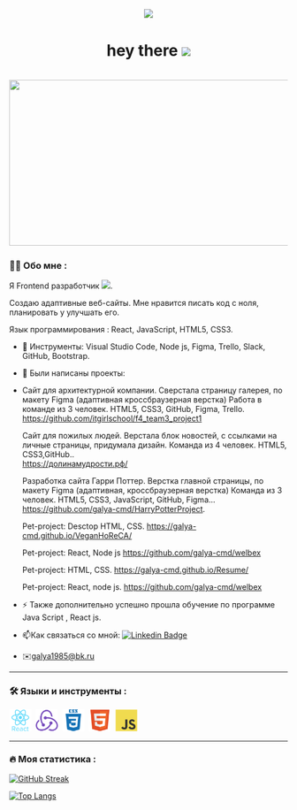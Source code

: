 
<div id="header" align="center">
  <img src="https://media.giphy.com/media/M9gbBd9nbDrOTu1Mqx/giphy.gif" width="100"/>
</div>


 <h1 align="center">
  hey there
  <img src="https://media.giphy.com/media/hvRJCLFzcasrR4ia7z/giphy.gif" width="30px"/>
</h1>

<div align="center">
<img src="https://komarev.com/ghpvc/?username=galya-cmd&style=flat-square&color=blue" alt=""/>
</div>
<div align="center">
  <img src="https://media.giphy.com/media/2ikwIgNrmPZICNmRyX/giphy.gif" width="600" height="300"/>
</div>

### :woman_technologist: Обо мне :

Я Frontend разработчик <img src="https://media.giphy.com/media/WUlplcMpOCEmTGBtBW/giphy.gif" width="30">.

Cоздаю адаптивные веб-сайты. Мне нравится писать код с ноля, планировать у улучшать его. 

Язык программирования : React, JavaScript, HTML5, CSS3.
- :telescope: Инструменты:  Visual Studio Code, Node js, Figma, Trello, Slack, GitHub, Bootstrap.

- :seedling:  Были написаны проекты:
- 
  Сайт для архитектурной компании.
  Сверстала страницу галерея, по макету Figma (адаптивная кроссбраузерная верстка)
  Работа в команде из 3 человек. 
  HTML5, CSS3, GitHub, Figma, Trello.
  https://github.com/itgirlschool/f4_team3_project1

  Сайт для пожилых людей.
  Верстала блок новостей, с ссылками на личные страницы, придумала дизайн.
  Команда из 4 человек.
  HTML5, CSS3,GitHub..  
  https://долинамудрости.рф/

  Разработка сайта Гарри Поттер.
  Верстка главной страницы, по макету Figma (адаптивная, кроссбраузерная верстка)
  Команда из 3 человек.
  HTML5, CSS3, JavaScript, GitHub, Figma...
  https://github.com/galya-cmd/HarryPotterProject.
  
  
  Pet-project: Desctop
  HTML, CSS.
  https://galya-cmd.github.io/VeganHoReCA/
  
  Pet-project:
  React, Node js
  https://github.com/galya-cmd/welbex
  
  Pet-project: 
  HTML, CSS.
  https://galya-cmd.github.io/Resume/

  Pet-project: React, node js.
  https://github.com/galya-cmd/welbex
  
- :zap: Также дополнительно успешно прошла обучение по программе Java Script , React js.
       

- :mailbox:Как связаться со мной: [![Linkedin Badge](https://img.shields.io/badge/-LinkedIn-blue?style=flat&logo=Linkedin&logoColor=white)](https://www.linkedin.com/in/galya-salykina-a2a96b232/)
- :envelope:galya1985@bk.ru
---

### :hammer_and_wrench: Языки и инструменты :
<div>

  <img src="https://github.com/devicons/devicon/blob/master/icons/react/react-original-wordmark.svg" title="React" alt="React" width="40" height="40"/>&nbsp;
  <img src="https://github.com/devicons/devicon/blob/master/icons/redux/redux-original.svg" title="Redux" alt="Redux " width="40" height="40"/>&nbsp;
  <img src="https://github.com/devicons/devicon/blob/master/icons/css3/css3-plain-wordmark.svg"  title="CSS3" alt="CSS" width="40" height="40"/>&nbsp;
  <img src="https://github.com/devicons/devicon/blob/master/icons/html5/html5-original.svg" title="HTML5" alt="HTML" width="40" height="40"/>&nbsp;
  <img src="https://github.com/devicons/devicon/blob/master/icons/javascript/javascript-original.svg" title="JavaScript" alt="JavaScript" width="40" height="40"/>&nbsp;
 </div>
 
---

### :fire: Моя статистика :
[![GitHub Streak](http://github-readme-streak-stats.herokuapp.com?user=galya-cmd&theme=dark&background=000000)](https://git.io/streak-stats)

[![Top Langs](https://github-readme-stats.vercel.app/api/top-langs/?username=galya-cmd&layout=compact&theme=vision-friendly-dark)](https://github.com/anuraghazra/github-readme-stats)






